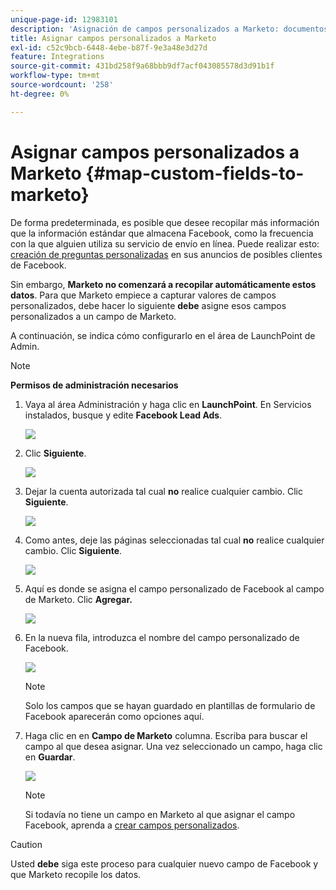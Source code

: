 ```yaml
---
unique-page-id: 12983101
description: 'Asignación de campos personalizados a Marketo: documentos de Marketo, documentación del producto'
title: Asignar campos personalizados a Marketo
exl-id: c52c9bcb-6448-4ebe-b87f-9e3a48e3d27d
feature: Integrations
source-git-commit: 431bd258f9a68bbb9df7acf043085578d3d91b1f
workflow-type: tm+mt
source-wordcount: '258'
ht-degree: 0%

---
```


# Asignar campos personalizados a Marketo {#map-custom-fields-to-marketo}

De forma predeterminada, es posible que desee recopilar más información que la información estándar que almacena Facebook, como la frecuencia con la que alguien utiliza su servicio de envío en línea. Puede realizar esto: [creación de preguntas personalizadas](https://www.facebook.com/business/help/774623835981457?helpref=uf_permalink) en sus anuncios de posibles clientes de Facebook.

Sin embargo, **Marketo no comenzará a recopilar automáticamente estos datos**. Para que Marketo empiece a capturar valores de campos personalizados, debe hacer lo siguiente **debe** asigne esos campos personalizados a un campo de Marketo.

A continuación, se indica cómo configurarlo en el área de LaunchPoint de Admin.

>[!NOTE]
>
>**Permisos de administración necesarios**

1. Vaya al área Administración y haga clic en **LaunchPoint**. En Servicios instalados, busque y edite **Facebook Lead Ads**.

   ![](assets/image2017-10-24-9-3a32-3a16.png)

1. Clic **Siguiente**.

   ![](assets/image2017-10-24-14-3a55-3a13.png)

1. Dejar la cuenta autorizada tal cual **no** realice cualquier cambio. Clic **Siguiente**.

   ![](assets/image2017-10-24-14-3a56-3a48.png)

1. Como antes, deje las páginas seleccionadas tal cual **no** realice cualquier cambio. Clic **Siguiente**.

   ![](assets/image2017-10-24-15-3a0-3a54.png)

1. Aquí es donde se asigna el campo personalizado de Facebook al campo de Marketo. Clic **Agregar.**

   ![](assets/image2017-10-24-9-3a33-3a49.png)

1. En la nueva fila, introduzca el nombre del campo personalizado de Facebook.

   ![](assets/image2017-10-24-9-3a37-3a3.png)

   >[!NOTE]
   >
   >Solo los campos que se hayan guardado en plantillas de formulario de Facebook aparecerán como opciones aquí.

1. Haga clic en en **Campo de Marketo** columna. Escriba para buscar el campo al que desea asignar. Una vez seleccionado un campo, haga clic en **Guardar**.

   ![](assets/image2017-10-24-11-3a16-3a42.png)

   >[!NOTE]
   >
   >Si todavía no tiene un campo en Marketo al que asignar el campo Facebook, aprenda a [crear campos personalizados](/help/marketo/product-docs/administration/field-management/create-a-custom-field-in-marketo.md).

>[!CAUTION]
>
>Usted **debe** siga este proceso para cualquier nuevo campo de Facebook y que Marketo recopile los datos.
